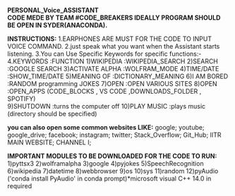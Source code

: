 **PERSONAL_Voice_ASSISTANT  
CODE MEDE BY TEAM #CODE_BREAKERS
IDEALLY PROGRAM SHOULD BE OPEN IN SYDER(ANACONDA).**

**INSTRUCTIONS:**
1.EARPHONES ARE MUST FOR THE CODE TO INPUT VOICE COMMAND.
2.just speak what you want when the Assistant starts listening.
3.You can Use Specific Keywords for specific functions:-
4.KEYWORDS  :FUNCTION
1)WIKIPEDIA :WIKIPEDIA_SEARCH
2)SEARCH  :GOOGLE SEARCH
3)ACTIVATE ALPHA  :WOLFRAM_MODE
4)TIME/DATE :SHOW_TIME/DATE
5)MEANING OF <word> :DICTIONARY_MEANING
6)I AM BORED  :RANDOM programming JOKES
7)OPEN <SOMETHING>  :OPEN VARIOUS SITES 
8)OPEN <APPs> :OPEN_APPS (CODE_BLOCKS , VS CODE ,DOWNLOADS_FOLDER , SPOTIFY)  
9)SHUTDOWN  :turns the computer off
10)PLAY MUSIC :plays music (directory should be specified)
  
**you can also open some common websites LIKE:**
google; youtube; google_drive; facebook; instagram; twitter; Stack_Overflow; Git_Hub;
IITR MAIN WEBSITE; CHANNEL I;

**IMPORTANT MODULES TO BE DOWNLOADED FOR THE CODE TO RUN:**
1)pyttsx3
2)wolframalpha
3)google
4)pyjokes
5)SpeechRecognition
6)wikipedia
7)datetime
8)webbrowser
9)os
10)sys
11)random
12)pyAudio ('conda install PyAudio' in conda prompt)*microsoft visual C++ 14.0 in required
